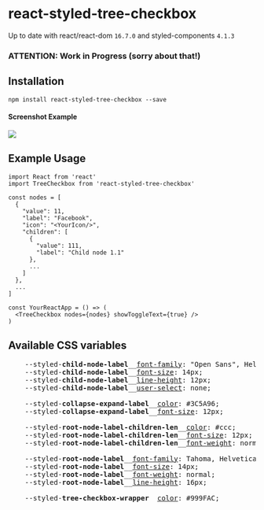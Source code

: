 react-styled-tree-checkbox
============

Up to date with react/react-dom `16.7.0` and styled-components `4.1.3`

### ATTENTION: Work in Progress (sorry about that!)

## Installation

`npm install react-styled-tree-checkbox --save`

#### Screenshot Example
![](https://i.ibb.co/hyMgSJ4/Screen-Shot-2018-12-22-at-19-17-03.png)

## Example Usage

    import React from 'react'
    import TreeCheckbox from 'react-styled-tree-checkbox'

    const nodes = [
      {
        "value": 11,
        "label": "Facebook",
        "icon": "<YourIcon/>",
        "children": [
          {
            "value": 111,
            "label": "Child node 1.1"
          },
          ...
        ]
      },
      ...
    ]

    const YourReactApp = () => (
      <TreeCheckbox nodes={nodes} showToggleText={true} />
    )

## Available CSS variables
<pre>
    --styled-<b>child-node-label</b>__<a href="https://developer.mozilla.org/en-US/docs/Web/CSS/font-family">font-family</a>: "Open Sans", Helvetica, Arial, sans-serif;
    --styled-<b>child-node-label</b>__<a href="https://developer.mozilla.org/en-US/docs/Web/CSS/font-size">font-size</a>: 14px;
    --styled-<b>child-node-label</b>__<a href="https://developer.mozilla.org/en-US/docs/Web/CSS/line-height">line-height</a>: 12px;
    --styled-<b>child-node-label</b>__<a href="https://developer.mozilla.org/en-US/docs/Web/CSS/user-select">user-select</a>: none;

    --styled-<b>collapse-expand-label</b>__<a href="https://developer.mozilla.org/en-US/docs/Web/CSS/color">color</a>: #3C5A96;
    --styled-<b>collapse-expand-label</b>__<a href="https://developer.mozilla.org/en-US/docs/Web/CSS/font-size">font-size</a>: 12px;

    --styled-<b>root-node-label-children-len</b>__<a href="https://developer.mozilla.org/en-US/docs/Web/CSS/color">color</a>: #ccc;
    --styled-<b>root-node-label-children-len</b>__<a href="https://developer.mozilla.org/en-US/docs/Web/CSS/font-size">font-size</a>: 12px;
    --styled-<b>root-node-label-children-len</b>__<a href="https://developer.mozilla.org/en-US/docs/Web/CSS/font-weight">font-weight</a>: normal;

    --styled-<b>root-node-label</b>__<a href="https://developer.mozilla.org/en-US/docs/Web/CSS/font-family">font-family</a>: Tahoma, Helvetica, Arial, sans-serif;
    --styled-<b>root-node-label</b>__<a href="https://developer.mozilla.org/en-US/docs/Web/CSS/font-size">font-size</a>: 14px;
    --styled-<b>root-node-label</b>__<a href="https://developer.mozilla.org/en-US/docs/Web/CSS/font-weight">font-weight</a>: normal;
    --styled-<b>root-node-label</b>__<a href="https://developer.mozilla.org/en-US/docs/Web/CSS/line-height">line-height</a>: 16px;

    --styled-<b>tree-checkbox-wrapper</b>__<a href="https://developer.mozilla.org/en-US/docs/Web/CSS/color">color</a>: #999FAC;
</pre>
